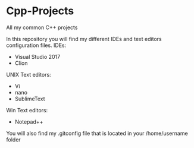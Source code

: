 # Cpp-Projects
All my common C++ projects

In this repository you will find my different IDEs and text editors configuration files.
IDEs:
* Visual Studio 2017
* Clion

UNIX Text editors:
* Vi
* nano
* SublimeText

Win Text editors:
* Notepad++

You will also find my .gitconfig file that is located in your /home/username folder
